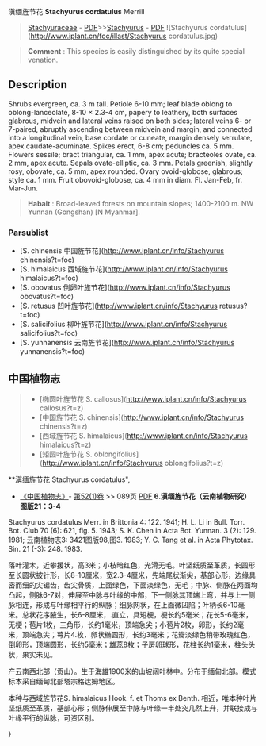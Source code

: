 滇缅旌节花 **Stachyurus cordatulus** Merrill

> [Stachyuraceae](http://www.iplant.cn/info/Stachyuraceae?t=foc) - [PDF](http://www.iplant.cn/foc/pdf/Stachyuraceae.pdf)>>[Stachyurus](http://www.iplant.cn/info/Stachyurus?t=foc) - [PDF](http://www.iplant.cn/foc/pdf/Stachyurus.pdf)
![Stachyurus cordatulus](http://www.iplant.cn/foc/illast/Stachyurus cordatulus.jpg)


> **Comment** : 
> This species is easily distinguished by its quite special venation.

## Description

Shrubs evergreen, ca. 3 m tall. Petiole 6-10 mm; leaf blade oblong to oblong-lanceolate, 8-10 × 2.3-4 cm, papery to leathery, both surfaces glabrous, midvein and lateral veins raised on both sides; lateral veins 6- or 7-paired, abruptly ascending between midvein and margin, and connected into a longitudinal vein, base cordate or cuneate, margin densely serrulate, apex caudate-acuminate. Spikes erect, 6-8 cm; peduncles ca. 5 mm. Flowers sessile; bract triangular, ca. 1 mm, apex acute; bracteoles ovate, ca. 2 mm, apex acute. Sepals ovate-elliptic, ca. 3 mm. Petals greenish, slightly rosy, obovate, ca. 5 mm, apex rounded. Ovary ovoid-globose, glabrous; style ca. 1 mm. Fruit obovoid-globose, ca. 4 mm in diam. Fl. Jan-Feb, fr. Mar-Jun.


> **Habait** : 
> Broad-leaved forests on mountain slopes; 1400-2100 m. NW Yunnan (Gongshan) [N Myanmar].

### Parsublist

* [S.  chinensis  中国旌节花](http://www.iplant.cn/info/Stachyurus chinensis?t=foc)
* [S.  himalaicus  西域旌节花](http://www.iplant.cn/info/Stachyurus himalaicus?t=foc)
* [S.  obovatus  倒卵叶旌节花](http://www.iplant.cn/info/Stachyurus obovatus?t=foc)
* [S.  retusus  凹叶旌节花](http://www.iplant.cn/info/Stachyurus retusus?t=foc)
* [S.  salicifolius  柳叶旌节花](http://www.iplant.cn/info/Stachyurus salicifolius?t=foc)
* [S.  yunnanensis  云南旌节花](http://www.iplant.cn/info/Stachyurus yunnanensis?t=foc)


## 中国植物志

> * [椭圆叶旌节花  S.  callosus](http://www.iplant.cn/info/Stachyurus callosus?t=z)
> * [中国旌节花  S.  chinensis](http://www.iplant.cn/info/Stachyurus chinensis?t=z)
> * [西域旌节花  S.  himalaicus](http://www.iplant.cn/info/Stachyurus himalaicus?t=z)
> * [矩圆叶旌节花  S.  oblongifolius](http://www.iplant.cn/info/Stachyurus oblongifolius?t=z)


**滇缅旌节花 Stachyurus cordatulus",


* [《中国植物志》](http://www.iplant.cn/frps)- [第52(1)卷](http://www.iplant.cn/frps/vol/52(1)) >> 089页 [PDF](http://www.iplant.cn/frps/pdf/52(1)/089.PDF)
**6.滇缅旌节花（云南植物研究）图版21：3-4**

Stachyurus cordatulus Merr. in Brittonia 4: 122. 1941; H. L. Li in Bull. Torr. Bot. Club 70 (6): 621, fig. 5. 1943; S. K. Chen in Acta Bot. Yunnan. 3 (2): 129. 1981; 云南植物志3: 3421图版98,图3. 1983; Y. C. Tang et al. in Acta Phytotax. Sin. 21 (-3): 248. 1983.

落叶灌木，近攀援状，高3米；小枝暗红色，光滑无毛。叶坚纸质至革质，长圆形至长圆状披针形，长8-10厘米，宽2.3-4厘米，先端尾状渐尖，基部心形，边缘具密而细的尖锯齿，齿尖骨质，上面绿色，下面淡绿色，无毛；中脉、侧脉在两面均凸起，侧脉6-7对，伸展至中脉与叶缘的中部，下一侧脉其顶端上弯，并与上一侧脉相连，形成与叶缘相平行的纵脉；细脉网状，在上面微凹陷；叶柄长6-10毫米。总状花序腋生，长6-8厘米，.直立，具短梗，梗长约5毫米；花长5-6毫米，无梗；苞片1枚，三角形，长约1毫米，顶端急尖；小苞片2枚，卵形，长约2毫米，顶端急尖；萼片4.枚，卵状椭圆形，长约3毫米；花瓣淡绿色稍带玫瑰红色，倒卵形，顶端圆形，长约5毫米；雄蕊8枚；子房卵球形，花柱长约1毫米，柱头头状，果实未见。

产云南西北部（贡山）。生于海雄1900米的山坡阔叶林中。分布于缅甸北部。模式标本采自缅甸北部塔宗格达姆地区。

本种与西域旌节花S. himalaicus Hook. f. et Thoms ex Benth. 相近，唯本种叶片坚纸质至革质，基部心形；侧脉伸展至中脉与叶缘一半处突几然上升，并联接成与叶缘平行的纵脉，可资区别。

}